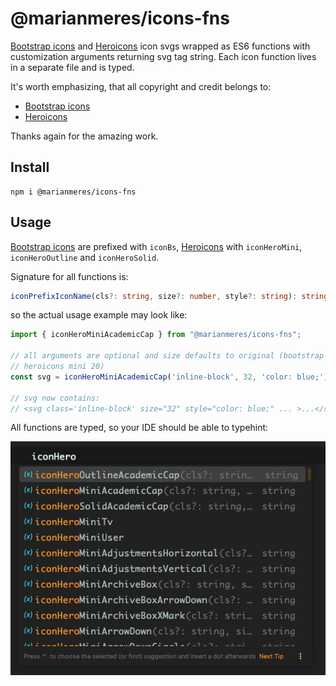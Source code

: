 # @marianmeres/icons-fns

[Bootstrap icons](https://icons.getbootstrap.com/) and [Heroicons](https://heroicons.com/) 
icon svgs wrapped as ES6 functions with customization arguments returning svg tag string. 
Each icon function lives in a separate file and is typed.

It's worth emphasizing, that all copyright and credit belongs to:
- [Bootstrap icons](https://icons.getbootstrap.com/)
- [Heroicons](https://heroicons.com/)

Thanks again for the amazing work.

## Install
```shell
npm i @marianmeres/icons-fns
```

## Usage

[Bootstrap icons](https://icons.getbootstrap.com/) are prefixed with `iconBs`, 
[Heroicons](https://heroicons.com/) with `iconHeroMini`, `iconHeroOutline`
and `iconHeroSolid`.

Signature for all functions is:

```typescript
iconPrefixIconName(cls?: string, size?: number, style?: string): string;
```

so the actual usage example may look like:

```javascript
import { iconHeroMiniAcademicCap } from "@marianmeres/icons-fns";

// all arguments are optional and size defaults to original (bootstrap 16, heroicons 24, 
// heroicons mini 20)
const svg = iconHeroMiniAcademicCap('inline-block', 32, 'color: blue;');

// svg now contains:
// <svg class='inline-block' size="32" style="color: blue;" ... >...</svg>
```

All functions are typed, so your IDE should be able to typehint:

![IDE typehint screenshot](screenshots/screenshot-IDE.png)
